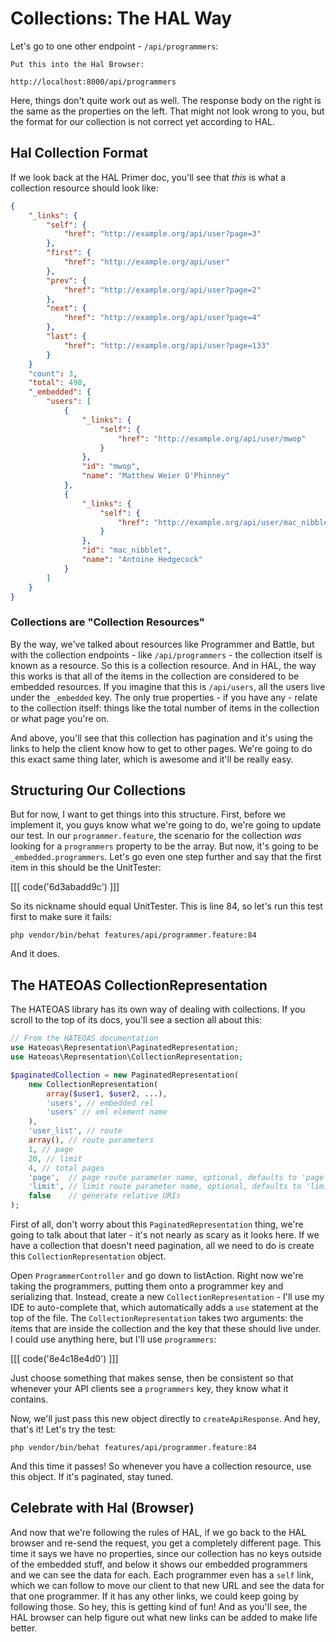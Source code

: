 # Collections: The HAL Way

Let's go to one other endpoint - `/api/programmers`:

    Put this into the Hal Browser:

    http://localhost:8000/api/programmers

Here, things don't quite work out as well. The response body on the right
is the same as the properties on the left. That might not look wrong to you,
but the format for our collection is not correct yet according to HAL.

## Hal Collection Format

If we look back at the HAL Primer doc, you'll see that *this* is what a collection
resource should look like:

```json
{
    "_links": {
        "self": {
            "href": "http://example.org/api/user?page=3"
        },
        "first": {
            "href": "http://example.org/api/user"
        },
        "prev": {
            "href": "http://example.org/api/user?page=2"
        },
        "next": {
            "href": "http://example.org/api/user?page=4"
        },
        "last": {
            "href": "http://example.org/api/user?page=133"
        }
    }
    "count": 3,
    "total": 498,
    "_embedded": {
        "users": [
            {
                "_links": {
                    "self": {
                        "href": "http://example.org/api/user/mwop"
                    }
                },
                "id": "mwop",
                "name": "Matthew Weier O'Phinney"
            },
            {
                "_links": {
                    "self": {
                        "href": "http://example.org/api/user/mac_nibblet"
                    }
                },
                "id": "mac_nibblet",
                "name": "Antoine Hedgecock"
            }
        ]
    }
}
```

### Collections are "Collection Resources"

By the way, we've talked about resources like Programmer and Battle, but with
the collection endpoints - like `/api/programmers` - the collection itself
is known as a resource. So this is a collection resource. And in HAL, the
way this works is that all of the items in the collection are considered
to be embedded resources. If you imagine that this is `/api/users`, all the
users live under the `_embedded` key. The only true properties - if you have
any - relate to the collection itself: things like the total number of items
in the collection or what page you're on.

And above, you'll see that this collection has pagination and it's using
the links to help the client know how to get to other pages. We're going
to do this exact same thing later, which is awesome and it'll be really easy.

## Structuring Our Collections

But for now, I want to get things into this structure. First, before we
implement it, you guys know what we're going to do, we're going to update
our test. In our `programmer.feature`, the scenario for the collection *was*
looking for a `programmers` property to be the array. But now, it's going
to be `_embedded.programmers`. Let's go even one step further and say that
the first item in this should be the UnitTester:

[[[ code('6d3abadd9c') ]]]

So its nickname should equal UnitTester. This is line 84, so let's run this
test first to make sure it fails:

```
php vendor/bin/behat features/api/programmer.feature:84
```

And it does.

## The HATEOAS CollectionRepresentation

The HATEOAS library has its own way of dealing with collections. If you scroll
to the top of its docs, you'll see a section all about this:

```php
// From the HATEOAS documentation
use Hateoas\Representation\PaginatedRepresentation;
use Hateoas\Representation\CollectionRepresentation;

$paginatedCollection = new PaginatedRepresentation(
    new CollectionRepresentation(
        array($user1, $user2, ...),
        'users', // embedded rel
        'users' // xml element name
    ),
    'user_list', // route
    array(), // route parameters
    1, // page
    20, // limit
    4, // total pages
    'page',  // page route parameter name, optional, defaults to 'page'
    'limit', // limit route parameter name, optional, defaults to 'limit'
    false    // generate relative URIs
);

```

First of all, don't worry about this `PaginatedRepresentation` thing, we're
going to talk about that later - it's not nearly as scary as it looks here.
If we have a collection that doesn't need pagination, all we need to do is
create this `CollectionRepresentation` object. 

Open `ProgrammerController` and go down to listAction. Right now we're taking
the programmers, putting them onto a programmer key and serializing that.
Instead, create a new `CollectionRepresentation` - I'll use my IDE to auto-complete
that, which automatically adds a `use` statement at the top of the file.
The `CollectionRepresentation` takes two arguments: the items that are
inside the collection and the key that these should live under. I could use
anything here, but I'll use `programmers`:

[[[ code('8e4c18e4d0') ]]]

Just choose something that makes sense, then be consistent so that whenever
your API clients see a `programmers` key, they know what it contains. 

Now, we'll just pass this new object directly to `createApiResponse`. And
hey, that's it! Let's try the test:

```
php vendor/bin/behat features/api/programmer.feature:84
```

And this time it passes! So whenever you have a collection resource, use
this object. If it's paginated, stay tuned.

## Celebrate with Hal (Browser)

And now that we're following the rules of HAL, if we go back to the HAL browser
and re-send the request, you get a completely different page. This time it says 
we have no properties, since our collection has no keys outside of the embedded stuff, 
and below it shows our embedded programmers and we can see the data for each. Each 
programmer even has a `self` link, which we can follow to move our client to that 
new URL and see the data for that one programmer. If it has any other links, we could 
keep going by following those. So hey, this is getting kind of fun! And as you'll see, 
the HAL browser can help figure out what new links can be added to make life better.
